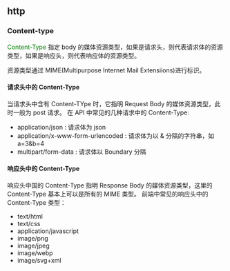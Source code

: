 ## http

### Content-type

<font color=green>Content-Type</font> 指定 body 的媒体资源类型，如果是请求头，则代表请求体的资源类型，如果是响应头，则代表响应体的资源类型。

资源类型通过 MIME(Multipurpose Internet Mail Extensiions)进行标识。

#### 请求头中的 Content-Type
当请求头中含有 Content-TYpe 时，它指明 Request Body 的媒体资源类型，此时一般为 post 请求。
在 API 中常见的几种请求中的 Content-Type:
  - application/json : 请求体为 json
  - application/x-www-form-urlencoded : 请求体为以 & 分隔的字符串，如 a=3&b=4
  - multipart/form-data : 请求体以 Boundary 分隔

#### 响应头中的 Content-Type
响应头中国的 Content-Type 指明 Response Body 的媒体资源类型，这里的 Content-Type 基本上可以是所有的 MIME 类型。
前端中常见的响应头中的 Content-Type 类型：
  - text/html
  - text/css
  - application/javascript
  - image/png
  - image/jpeg
  - image/webp
  - image/svg+xml